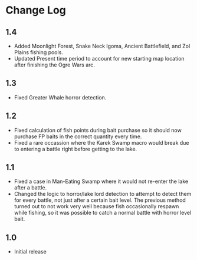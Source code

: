 # Change Log

## 1.4

- Added Moonlight Forest, Snake Neck Igoma, Ancient Battlefield, and Zol Plains fishing pools.
- Updated Present time period to account for new starting map location after finishing the Ogre Wars arc.

## 1.3

- Fixed Greater Whale horror detection.

## 1.2

- Fixed calculation of fish points during bait purchase so it should now purchase FP baits in the correct quantity every time.
- Fixed a rare occassion where the Karek Swamp macro would break due to entering a battle right before getting to the lake.

## 1.1

- Fixed a case in Man-Eating Swamp where it would not re-enter the lake after a battle.
- Changed the logic to horror/lake lord detection to attempt to detect them for every battle, not just after a certain bait level. The previous method turned out to not work very well because fish occasionally respawn while fishing, so it was possible to catch a normal battle with horror level bait.

## 1.0

- Initial release